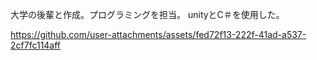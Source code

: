 大学の後輩と作成。プログラミングを担当。
unityとC＃を使用した。

https://github.com/user-attachments/assets/fed72f13-222f-41ad-a537-2cf7fc114aff

